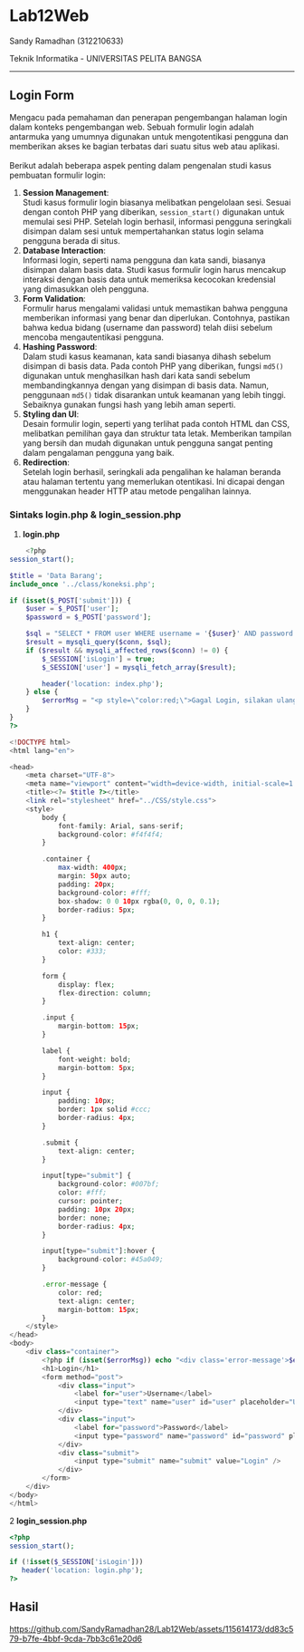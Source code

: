 # Lab12Web

Sandy Ramadhan (312210633)

Teknik Informatika - UNIVERSITAS PELITA BANGSA
______________________________________________
## Login Form
Mengacu pada pemahaman dan penerapan pengembangan halaman login dalam konteks pengembangan web. Sebuah formulir login adalah antarmuka yang umumnya digunakan untuk mengotentikasi pengguna dan memberikan akses ke bagian terbatas dari suatu situs web atau aplikasi.<br>
<br>
Berikut adalah beberapa aspek penting dalam pengenalan studi kasus pembuatan formulir login:

1. **Session Management**:<br>
Studi kasus formulir login biasanya melibatkan pengelolaan sesi. Sesuai dengan contoh PHP yang diberikan, `session_start()` digunakan untuk memulai sesi PHP. Setelah login berhasil, informasi pengguna seringkali disimpan dalam sesi untuk mempertahankan status login selama pengguna berada di situs.
2. **Database Interaction**:<br>
Informasi login, seperti nama pengguna dan kata sandi, biasanya disimpan dalam basis data. Studi kasus formulir login harus mencakup interaksi dengan basis data untuk memeriksa kecocokan kredensial yang dimasukkan oleh pengguna.
3. **Form Validation**:<br>
Formulir harus mengalami validasi untuk memastikan bahwa pengguna memberikan informasi yang benar dan diperlukan. Contohnya, pastikan bahwa kedua bidang (username dan password) telah diisi sebelum mencoba mengautentikasi pengguna.
4. **Hashing Password**:<br>
Dalam studi kasus keamanan, kata sandi biasanya dihash sebelum disimpan di basis data. Pada contoh PHP yang diberikan, fungsi `md5()` digunakan untuk menghasilkan hash dari kata sandi sebelum membandingkannya dengan yang disimpan di basis data. Namun, penggunaan `md5()` tidak disarankan untuk keamanan yang lebih tinggi. Sebaiknya gunakan fungsi hash yang lebih aman seperti.
5. **Styling dan UI**:<br>
Desain formulir login, seperti yang terlihat pada contoh HTML dan CSS, melibatkan pemilihan gaya dan struktur tata letak. Memberikan tampilan yang bersih dan mudah digunakan untuk pengguna sangat penting dalam pengalaman pengguna yang baik.
6. **Redirection**:<br>
Setelah login berhasil, seringkali ada pengalihan ke halaman beranda atau halaman tertentu yang memerlukan otentikasi. Ini dicapai dengan menggunakan header HTTP atau metode pengalihan lainnya.

### Sintaks **login.php** & **login_session.php**

1. **login.php**
```php
    <?php
session_start();

$title = 'Data Barang';
include_once '../class/koneksi.php';

if (isset($_POST['submit'])) {
    $user = $_POST['user'];
    $password = $_POST['password'];

    $sql = "SELECT * FROM user WHERE username = '{$user}' AND password = md5('{$password}') ";
    $result = mysqli_query($conn, $sql);
    if ($result && mysqli_affected_rows($conn) != 0) {
        $_SESSION['isLogin'] = true;
        $_SESSION['user'] = mysqli_fetch_array($result);

        header('location: index.php');
    } else {
        $errorMsg = "<p style=\"color:red;\">Gagal Login, silakan ulangi lagi.</p>";
    }
}
?>

<!DOCTYPE html>
<html lang="en">

<head>
    <meta charset="UTF-8">
    <meta name="viewport" content="width=device-width, initial-scale=1.0">
    <title><?= $title ?></title>
    <link rel="stylesheet" href="../CSS/style.css">
    <style>
        body {
            font-family: Arial, sans-serif;
            background-color: #f4f4f4;
        }

        .container {
            max-width: 400px;
            margin: 50px auto;
            padding: 20px;
            background-color: #fff;
            box-shadow: 0 0 10px rgba(0, 0, 0, 0.1);
            border-radius: 5px;
        }

        h1 {
            text-align: center;
            color: #333;
        }

        form {
            display: flex;
            flex-direction: column;
        }

        .input {
            margin-bottom: 15px;
        }

        label {
            font-weight: bold;
            margin-bottom: 5px;
        }

        input {
            padding: 10px;
            border: 1px solid #ccc;
            border-radius: 4px;
        }

        .submit {
            text-align: center;
        }

        input[type="submit"] {
            background-color: #007bf;
            color: #fff;
            cursor: pointer;
            padding: 10px 20px;
            border: none;
            border-radius: 4px;
        }

        input[type="submit"]:hover {
            background-color: #45a049;
        }

        .error-message {
            color: red;
            text-align: center;
            margin-bottom: 15px;
        }
    </style>
</head>
<body>
    <div class="container">
        <?php if (isset($errorMsg)) echo "<div class='error-message'>$errorMsg</div>"; ?>
        <h1>Login</h1>
        <form method="post">
            <div class="input">
                <label for="user">Username</label>
                <input type="text" name="user" id="user" placeholder="Username" required />
            </div>
            <div class="input">
                <label for="password">Password</label>
                <input type="password" name="password" id="password" placeholder="Password" required />
            </div>
            <div class="submit">
                <input type="submit" name="submit" value="Login" />
            </div>
        </form>
    </div>
</body>
</html>
 ```
 2 **login_session.php**
 ```php
 <?php
session_start();

if (!isset($_SESSION['isLogin']))
    header('location: login.php');
?>
 ```




## Hasil

https://github.com/SandyRamadhan28/Lab12Web/assets/115614173/dd83c579-b7fe-4bbf-9cda-7bb3c61e20d6

